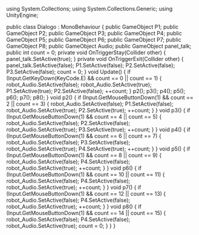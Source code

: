 using System.Collections;
using System.Collections.Generic;
using UnityEngine;

public class Dialogo : MonoBehaviour
{
    public GameObject P1;
    public GameObject P2;
    public GameObject P3;
    public GameObject P4;
    public GameObject P5;
    public GameObject P6;
    public GameObject P7;
    public GameObject P8;
    public GameObject Audio;
    public GameObject panel_talk;
    public int count = 0;
    private void OnTriggerStay(Collider other)
    {
        panel_talk.SetActive(true);
    }
    private void OnTriggerExit(Collider other)
    {
        panel_talk.SetActive(false);
        P1.SetActive(false);
        P2.SetActive(false);
        P3.SetActive(false);
        count = 0;
    }
    void Update()
    {
        if (Input.GetKeyDown(KeyCode.E) && count == 0 || count == 1)
        {
            robot_Audio.SetActive(false);
            robot_Audio.SetActive(true);
            P1.SetActive(true);
            P2.SetActive(false);
            ++count;
        }
        p2();
        p3();
        p4();
        p5();
        p6();
        p7();
        p8();
    }
    void p2()
    {
        if (Input.GetMouseButtonDown(1) && count == 2 || count == 3)
        {
            robot_Audio.SetActive(false);
            P1.SetActive(false);
            robot_Audio.SetActive(true);
            P2.SetActive(true);
            ++count;
        }
    }
    void p3()
    {
        if (Input.GetMouseButtonDown(1) && count == 4 || count == 5)
        {
            robot_Audio.SetActive(false);
            P2.SetActive(false);
            robot_Audio.SetActive(true);
            P3.SetActive(true);
            ++count;
        }
    }
    void p4()
    {
        if (Input.GetMouseButtonDown(1) && count == 6 || count == 7)
        {
            robot_Audio.SetActive(false);
            P3.SetActive(false);
            robot_Audio.SetActive(true);
            P4.SetActive(true);
            ++count;
        }
    }
    void p5()
    {
        if (Input.GetMouseButtonDown(1) && count == 8 || count == 9)
        {
            robot_Audio.SetActive(false);
            P4.SetActive(false);
            robot_Audio.SetActive(true);
            ++count;
        }
    }
    void p6()
    {
        if (Input.GetMouseButtonDown(1) && count == 10 || count == 11)
        {
            robot_Audio.SetActive(false);
            P4.SetActive(false);
            robot_Audio.SetActive(true);
            ++count;
        }
    }
    void p7()
    {
        if (Input.GetMouseButtonDown(1) && count == 12 || count == 13)
        {
            robot_Audio.SetActive(false);
            P4.SetActive(false);
            robot_Audio.SetActive(true);
            ++count;
        }
    }
    void p8()
    {
        if (Input.GetMouseButtonDown(1) && count == 14 || count == 15)
        {
            robot_Audio.SetActive(false);
            P4.SetActive(false);
            robot_Audio.SetActive(true);
            count = 0;
        }
    }
}
